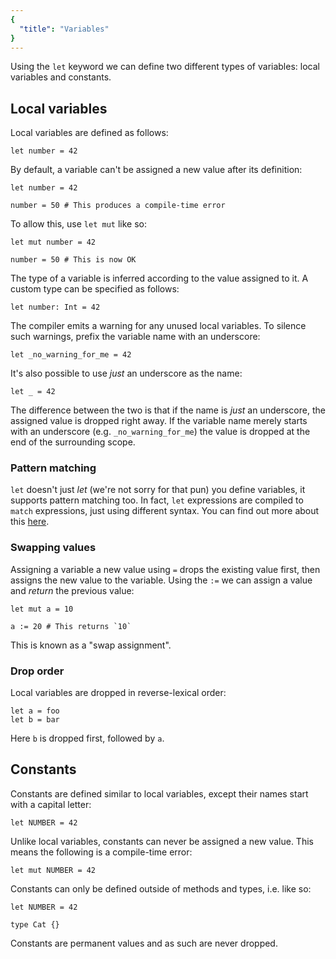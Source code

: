 ```yaml
---
{
  "title": "Variables"
}
---
```


Using the `let` keyword we can define two different types of variables: local
variables and constants.

## Local variables

Local variables are defined as follows:

```inko
let number = 42
```

By default, a variable can't be assigned a new value after its definition:

```inko
let number = 42

number = 50 # This produces a compile-time error
```

To allow this, use `let mut` like so:

```inko
let mut number = 42

number = 50 # This is now OK
```

The type of a variable is inferred according to the value assigned to it. A
custom type can be specified as follows:

```inko
let number: Int = 42
```

The compiler emits a warning for any unused local variables. To silence such
warnings, prefix the variable name with an underscore:

```inko
let _no_warning_for_me = 42
```

It's also possible to use _just_ an underscore as the name:

```inko
let _ = 42
```

The difference between the two is that if the name is _just_ an underscore, the
assigned value is dropped right away. If the variable name merely starts with an
underscore (e.g. `_no_warning_for_me`) the value is dropped at the end of the
surrounding scope.

### Pattern matching

`let` doesn't just _let_ (we're not sorry for that pun) you define variables, it
supports pattern matching too. In fact, `let` expressions are compiled to
`match` expressions, just using different syntax. You can find out more about
this [here](pattern-matching#pattern-matching-with-let).

### Swapping values

Assigning a variable a new value using `=` drops the existing value first, then
assigns the new value to the variable. Using the `:=` we can assign a value and
_return_ the previous value:

```inko
let mut a = 10

a := 20 # This returns `10`
```

This is known as a "swap assignment".

### Drop order

Local variables are dropped in reverse-lexical order:

```inko
let a = foo
let b = bar
```

Here `b` is dropped first, followed by `a`.

## Constants

Constants are defined similar to local variables, except their names start with
a capital letter:

```inko
let NUMBER = 42
```

Unlike local variables, constants can never be assigned a new value. This means
the following is a compile-time error:

```inko
let mut NUMBER = 42
```

Constants can only be defined outside of methods and types, i.e. like so:

```inko
let NUMBER = 42

type Cat {}
```

Constants are permanent values and as such are never dropped.
